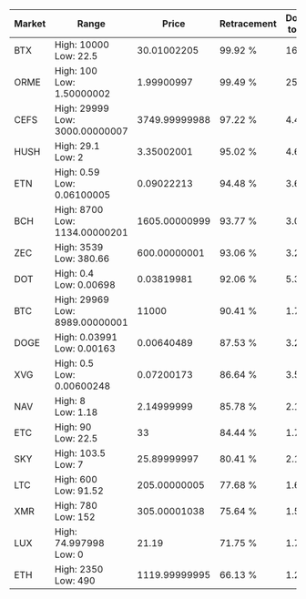 | Market | Range | Price| Retracement | Doubles to 50% |
| --- | --- | --- | --- | --- |
| BTX | High: 10000<br />Low: 22.5 | 30.01002205 | 99.92 % | 166.99 |
| ORME | High: 100<br />Low: 1.50000002 | 1.99900997 | 99.49 % | 25.39 |
| CEFS | High: 29999<br />Low: 3000.00000007 | 3749.99999988 | 97.22 % | 4.40 |
| HUSH | High: 29.1<br />Low: 2 | 3.35002001 | 95.02 % | 4.64 |
| ETN | High: 0.59<br />Low: 0.06100005 | 0.09022213 | 94.48 % | 3.61 |
| BCH | High: 8700<br />Low: 1134.00000201 | 1605.00000999 | 93.77 % | 3.06 |
| ZEC | High: 3539<br />Low: 380.66 | 600.00000001 | 93.06 % | 3.27 |
| DOT | High: 0.4<br />Low: 0.00698 | 0.03819981 | 92.06 % | 5.33 |
| BTC | High: 29969<br />Low: 8989.00000001 | 11000 | 90.41 % | 1.77 |
| DOGE | High: 0.03991<br />Low: 0.00163 | 0.00640489 | 87.53 % | 3.24 |
| XVG | High: 0.5<br />Low: 0.00600248 | 0.07200173 | 86.64 % | 3.51 |
| NAV | High: 8<br />Low: 1.18 | 2.14999999 | 85.78 % | 2.13 |
| ETC | High: 90<br />Low: 22.5 | 33 | 84.44 % | 1.70 |
| SKY | High: 103.5<br />Low: 7 | 25.89999997 | 80.41 % | 2.13 |
| LTC | High: 600<br />Low: 91.52 | 205.00000005 | 77.68 % | 1.69 |
| XMR | High: 780<br />Low: 152 | 305.00001038 | 75.64 % | 1.53 |
| LUX | High: 74.997998<br />Low: 0 | 21.19 | 71.75 % | 1.77 |
| ETH | High: 2350<br />Low: 490 | 1119.99999995 | 66.13 % | 1.27 |
